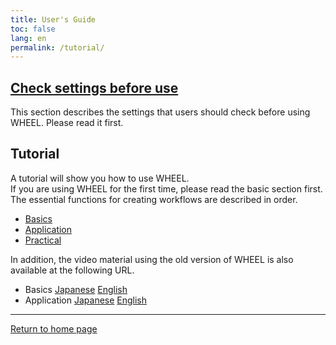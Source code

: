 ```yaml
---
title: User's Guide
toc: false
lang: en
permalink: /tutorial/
---
```


## [Check settings before use]({{site.baseurl}}/preparation_for_use/)
This section describes the settings that users should check before using WHEEL. Please read it first.

## Tutorial
A tutorial will show you how to use WHEEL.  
If you are using WHEEL for the first time, please read the basic section first. The essential functions for creating workflows are described in order.
 * [Basics](1_basic_tutorial/)
 * [Application](2_advanced_tutorial/)
 * [Practical](3_application_tutorial/)

In addition, the video material using the old version of WHEEL is also available at the following URL.  
 * Basics [Japanese](https://youtu.be/1sh_XA6o7Zw) [English](https://youtu.be/10FP6lnVISk)  
 * Application [Japanese](https://youtu.be/1c-88BGdhPM) [English](https://youtu.be/XR-zGcDhR50)



--------
[Return to home page]({{site.baseurl}}/)
